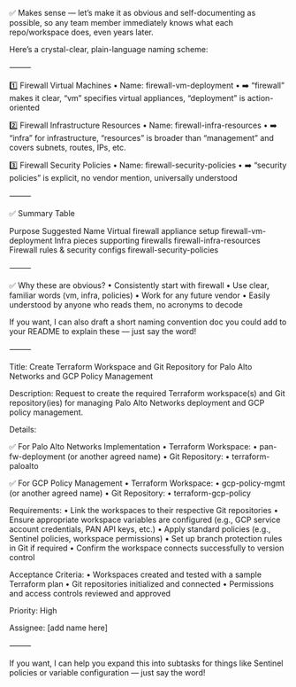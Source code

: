 ✅ Makes sense — let’s make it as obvious and self-documenting as possible, so any team member immediately knows what each repo/workspace does, even years later.

Here’s a crystal-clear, plain-language naming scheme:

⸻

1️⃣ Firewall Virtual Machines
	•	Name: firewall-vm-deployment
	•	➡️ “firewall” makes it clear, “vm” specifies virtual appliances, “deployment” is action-oriented

2️⃣ Firewall Infrastructure Resources
	•	Name: firewall-infra-resources
	•	➡️ “infra” for infrastructure, “resources” is broader than “management” and covers subnets, routes, IPs, etc.

3️⃣ Firewall Security Policies
	•	Name: firewall-security-policies
	•	➡️ “security policies” is explicit, no vendor mention, universally understood

⸻

✅ Summary Table

Purpose	Suggested Name
Virtual firewall appliance setup	firewall-vm-deployment
Infra pieces supporting firewalls	firewall-infra-resources
Firewall rules & security configs	firewall-security-policies


⸻

✅ Why these are obvious?
	•	Consistently start with firewall
	•	Use clear, familiar words (vm, infra, policies)
	•	Work for any future vendor
	•	Easily understood by anyone who reads them, no acronyms to decode

If you want, I can also draft a short naming convention doc you could add to your README to explain these — just say the word!

⸻

Title: Create Terraform Workspace and Git Repository for Palo Alto Networks and GCP Policy Management

Description:
Request to create the required Terraform workspace(s) and Git repository(ies) for managing Palo Alto Networks deployment and GCP policy management.

Details:

✅ For Palo Alto Networks Implementation
	•	Terraform Workspace:
	•	pan-fw-deployment (or another agreed name)
	•	Git Repository:
	•	terraform-paloalto

✅ For GCP Policy Management
	•	Terraform Workspace:
	•	gcp-policy-mgmt (or another agreed name)
	•	Git Repository:
	•	terraform-gcp-policy

Requirements:
	•	Link the workspaces to their respective Git repositories
	•	Ensure appropriate workspace variables are configured (e.g., GCP service account credentials, PAN API keys, etc.)
	•	Apply standard policies (e.g., Sentinel policies, workspace permissions)
	•	Set up branch protection rules in Git if required
	•	Confirm the workspace connects successfully to version control

Acceptance Criteria:
	•	Workspaces created and tested with a sample Terraform plan
	•	Git repositories initialized and connected
	•	Permissions and access controls reviewed and approved

Priority: High

Assignee: [add name here]

⸻

If you want, I can help you expand this into subtasks for things like Sentinel policies or variable configuration — just say the word!
